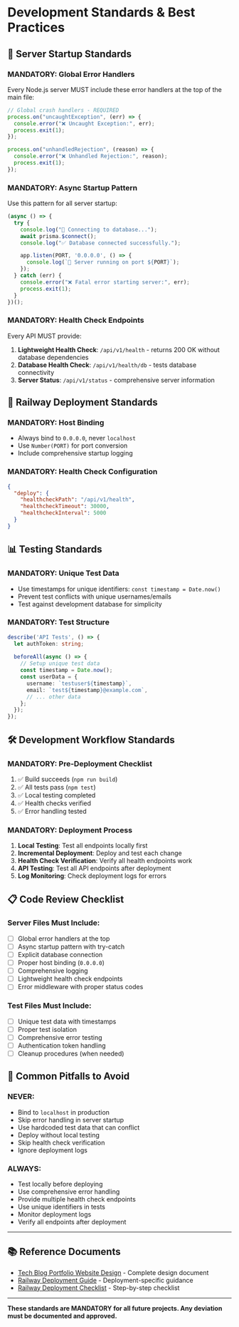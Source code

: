 # Development Standards & Best Practices

## 🚀 **Server Startup Standards**

### **MANDATORY: Global Error Handlers**
Every Node.js server MUST include these error handlers at the top of the main file:

```typescript
// Global crash handlers - REQUIRED
process.on("uncaughtException", (err) => {
  console.error("❌ Uncaught Exception:", err);
  process.exit(1);
});

process.on("unhandledRejection", (reason) => {
  console.error("❌ Unhandled Rejection:", reason);
  process.exit(1);
});
```

### **MANDATORY: Async Startup Pattern**
Use this pattern for all server startup:

```typescript
(async () => {
  try {
    console.log("🔗 Connecting to database...");
    await prisma.$connect();
    console.log("✅ Database connected successfully.");

    app.listen(PORT, '0.0.0.0', () => {
      console.log(`🚀 Server running on port ${PORT}`);
    });
  } catch (err) {
    console.error("❌ Fatal error starting server:", err);
    process.exit(1);
  }
})();
```

### **MANDATORY: Health Check Endpoints**
Every API MUST provide:

1. **Lightweight Health Check**: `/api/v1/health` - returns 200 OK without database dependencies
2. **Database Health Check**: `/api/v1/health/db` - tests database connectivity
3. **Server Status**: `/api/v1/status` - comprehensive server information

## 🔧 **Railway Deployment Standards**

### **MANDATORY: Host Binding**
- Always bind to `0.0.0.0`, never `localhost`
- Use `Number(PORT)` for port conversion
- Include comprehensive startup logging

### **MANDATORY: Health Check Configuration**
```json
{
  "deploy": {
    "healthcheckPath": "/api/v1/health",
    "healthcheckTimeout": 30000,
    "healthcheckInterval": 5000
  }
}
```

## 📊 **Testing Standards**

### **MANDATORY: Unique Test Data**
- Use timestamps for unique identifiers: `const timestamp = Date.now()`
- Prevent test conflicts with unique usernames/emails
- Test against development database for simplicity

### **MANDATORY: Test Structure**
```typescript
describe('API Tests', () => {
  let authToken: string;
  
  beforeAll(async () => {
    // Setup unique test data
    const timestamp = Date.now();
    const userData = {
      username: `testuser${timestamp}`,
      email: `test${timestamp}@example.com`,
      // ... other data
    };
  });
});
```

## 🛠️ **Development Workflow Standards**

### **MANDATORY: Pre-Deployment Checklist**
1. ✅ Build succeeds (`npm run build`)
2. ✅ All tests pass (`npm test`)
3. ✅ Local testing completed
4. ✅ Health checks verified
5. ✅ Error handling tested

### **MANDATORY: Deployment Process**
1. **Local Testing**: Test all endpoints locally first
2. **Incremental Deployment**: Deploy and test each change
3. **Health Check Verification**: Verify all health endpoints work
4. **API Testing**: Test all API endpoints after deployment
5. **Log Monitoring**: Check deployment logs for errors

## 📋 **Code Review Checklist**

### **Server Files Must Include:**
- [ ] Global error handlers at the top
- [ ] Async startup pattern with try-catch
- [ ] Explicit database connection
- [ ] Proper host binding (`0.0.0.0`)
- [ ] Comprehensive logging
- [ ] Lightweight health check endpoints
- [ ] Error middleware with proper status codes

### **Test Files Must Include:**
- [ ] Unique test data with timestamps
- [ ] Proper test isolation
- [ ] Comprehensive error testing
- [ ] Authentication token handling
- [ ] Cleanup procedures (when needed)

## 🚨 **Common Pitfalls to Avoid**

### **NEVER:**
- Bind to `localhost` in production
- Skip error handling in server startup
- Use hardcoded test data that can conflict
- Deploy without local testing
- Skip health check verification
- Ignore deployment logs

### **ALWAYS:**
- Test locally before deploying
- Use comprehensive error handling
- Provide multiple health check endpoints
- Use unique identifiers in tests
- Monitor deployment logs
- Verify all endpoints after deployment

---

## 📚 **Reference Documents**

- [Tech Blog Portfolio Website Design](./Tech%20Blog%20Portfolio%20Website%20Design.md) - Complete design document
- [Railway Deployment Guide](./RAILWAY_DEPLOYMENT.md) - Deployment-specific guidance
- [Railway Deployment Checklist](./RAILWAY_DEPLOYMENT_CHECKLIST.md) - Step-by-step checklist

---

**These standards are MANDATORY for all future projects. Any deviation must be documented and approved.**
